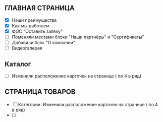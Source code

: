 ## **ГЛАВНАЯ СТРАНИЦА**
- [x]  Наши преимущества
- [x] Как мы работаем
- [x] ФОС "Оставить заявку"
- [ ] Поменяли местами блоки "Наши партнёры" и "Сертификаты"
- [ ] Добавили блок "О компании"
- [ ] Видеогалерея

## **Каталог**
- [ ] Изменили расположение карточек на странице ( по 4 в ряд)

## **СТРАНИЦА ТОВАРОВ**
- [ ] Категории:  Изменили расположение карточек на странице ( по 4 в ряд)
- [ ] 